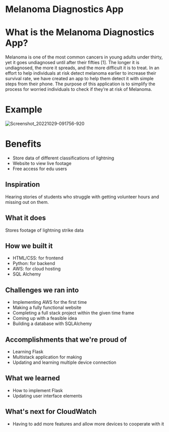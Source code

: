 # Melanoma Diagnostics App

# What is the Melanoma Diagnostics App?
Melanoma is one of the most common cancers in young adults under thirty, yet it goes undiagnosed until after their fifties [1]. The longer it is undiagnosed, the more it spreads, and the more difficult it is to treat. In an effort to help individuals at risk detect melanoma earlier to increase their survival rate, we have created an app to help them detect it with simple steps from their phone. The purpose of this application is to simplify the process for worried individuals to check if they’re at risk of Melanoma.

# Example

![Screenshot_20221029-091756-920](https://user-images.githubusercontent.com/71856219/198847275-3e373f0e-a1af-45e8-8b81-47fd1ac46a8b.png)


# Benefits
- Store data of different classifications of lightning
- Website to view live footage
- Free access for edu users

## Inspiration
Hearing stories of students who struggle with getting volunteer hours and missing out on them.

## What it does
Stores footage of lightning strike data

## How we built it
- HTML/CSS: for frontend
- Python: for backend
- AWS: for cloud hosting
- SQL Alchemy

## Challenges we ran into
- Implementing AWS for the first time 
- Making a fully functional website
- Completing a full stack project within the given time frame
- Coming up with a feasible idea
- Building a database with SQLAlchemy

## Accomplishments that we're proud of
- Learning Flask
- Multistack application for making 
- Updating and learning multiple device connection

## What we learned
- How to implement Flask
- Updating user interface elements

## What's next for CloudWatch
- Having to add more features and allow more devices to cooperate with it
